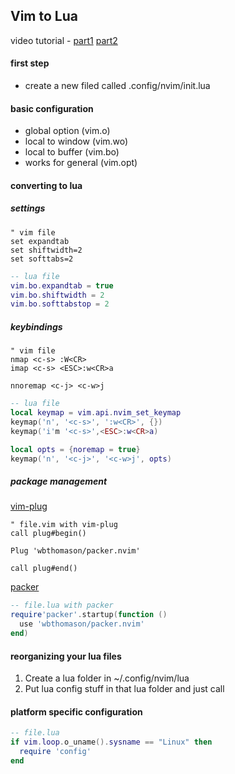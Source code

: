 ## Vim to Lua

video tutorial - [part1](https://www.youtube.com/watch?v=ppMX4LHIuy4)
[part2](https://www.youtube.com/watch?v=cAfPmPjxRQE)

#### first step
- create a new filed called .config/nvim/init.lua

#### basic configuration
- global option (vim.o)
- local to window (vim.wo)
- local to buffer (vim.bo)
- works for general (vim.opt)

#### converting to lua

##### settings

```vim
" vim file
set expandtab
set shiftwidth=2
set softtabs=2
```

```lua
-- lua file
vim.bo.expandtab = true
vim.bo.shiftwidth = 2
vim.bo.softtabstop = 2
```

##### keybindings

```vim
" vim file
nmap <c-s> :W<CR>
imap <c-s> <ESC>:w<CR>a

nnoremap <c-j> <c-w>j
```

```lua
-- lua file
local keymap = vim.api.nvim_set_keymap
keymap('n', '<c-s>', ':w<CR>', {})
keymap('i'm '<c-s>',<ESC>:w<CR>a)

local opts = {noremap = true}
keymap('n', '<c-j>', '<c-w>j', opts)
```

##### package management

[vim-plug](https://github.com/junegunn/vim-plug)
```vim
" file.vim with vim-plug
call plug#begin()

Plug 'wbthomason/packer.nvim'

call plug#end()
```

[packer](https://github.com/wbthomason/packer.nvim)
```lua
-- file.lua with packer
require'packer'.startup(function ()
  use 'wbthomason/packer.nvim'
end)
```

#### reorganizing your lua files

1. Create a lua folder in ~/.config/nvim/lua
2. Put lua config stuff in that lua folder and just call

#### platform specific configuration

```lua
-- file.lua
if vim.loop.o_uname().sysname == "Linux" then
  require 'config'
end
```
